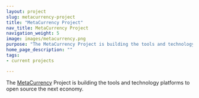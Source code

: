 ```yaml
---
layout: project
slug: metacurrency-project
title: "MetaCurrency Project"
nav_title: MetaCurrency Project
navigation_weight: 5
image: images/metacurrency.png
purpose: "The MetaCurrency Project is building the tools and technology platforms to open source the next economy."
home_page_description: ""
tags:
- current projects

---
```


The [MetaCurrency](http://www.metacurrency.org/)  Project is building the tools and technology platforms to open source the next economy.
